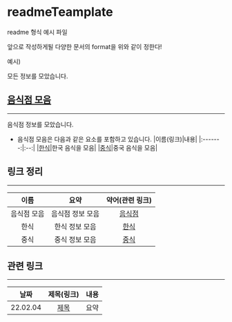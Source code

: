 # readmeTeamplate

readme 형식 예시 파일

앞으로 작성하게될 다양한 문서의 format을 위와 같이 정한다!

예시)

모든 정보를 모았습니다.

## [음식점 모음](#readmetemplate)

***
음식점 정보를 모았습니다.

- 음식점 모음은 다음과 같은 요소를 포함하고 있습니다.
  |이름(링크)|내용|
  |:-------:|:--:|
  |[한식](#readmetemplate)|한국 음식을 모음|
  |[중식](#readmetemplate)|중국 음식을 모음|

## 링크 정리

***
|이름|요약|약어(관련 링크)|
|:-:|:-:|:-:|
|음식점 모음|음식점 정보 모음|[음식점](#readmetemplate)|
|한식|한식 정보 모음|[한식](#readmeteamplate)
|중식|중식 정보 모음|[중식](#readmetemplate)

## 관련 링크

***
|날짜|제목(링크)|내용|
|:-:|:--------:|:--:|
|22.02.04|[제목](#링크-정리)|요약|
